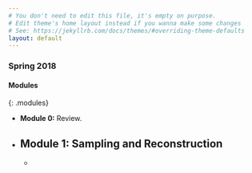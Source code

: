 ```yaml
---
# You don't need to edit this file, it's empty on purpose.
# Edit theme's home layout instead if you wanna make some changes
# See: https://jekyllrb.com/docs/themes/#overriding-theme-defaults
layout: default
---
```


### Spring 2018

#### Modules
{: .modules}

* __Module 0:__ Review.
* __Module 1:__ Sampling and Reconstruction
  - 
  - 
